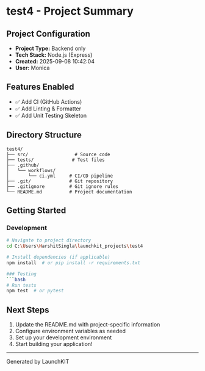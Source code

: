 # test4 - Project Summary

## Project Configuration
- **Project Type:** Backend only
- **Tech Stack:** Node.js (Express)
- **Created:** 2025-09-08 10:42:04
- **User:** Monica

## Features Enabled
- ✅ Add CI (GitHub Actions)
- ✅ Add Linting & Formatter
- ✅ Add Unit Testing Skeleton

## Directory Structure
```
test4/
├── src/                 # Source code
├── tests/              # Test files
├── .github/
│   └── workflows/
│       └── ci.yml     # CI/CD pipeline
├── .git/              # Git repository
├── .gitignore         # Git ignore rules
└── README.md          # Project documentation
```

## Getting Started

### Development
```bash
# Navigate to project directory
cd C:\Users\HarshitSingla\launchkit_projects\test4

# Install dependencies (if applicable)
npm install  # or pip install -r requirements.txt

### Testing
```bash
# Run tests
npm test  # or pytest
```

## Next Steps
1. Update the README.md with project-specific information
2. Configure environment variables as needed
3. Set up your development environment
4. Start building your application!

---
Generated by LaunchKIT
